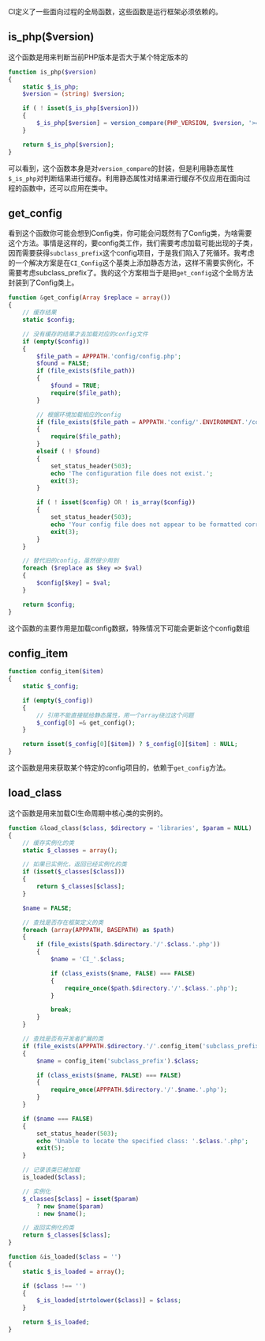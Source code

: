 CI定义了一些面向过程的全局函数，这些函数是运行框架必须依赖的。

## is_php($version)

这个函数是用来判断当前PHP版本是否大于某个特定版本的

```php
function is_php($version)
{
	static $_is_php;
	$version = (string) $version;

	if ( ! isset($_is_php[$version]))
	{
		$_is_php[$version] = version_compare(PHP_VERSION, $version, '>=');
	}

	return $_is_php[$version];
}
```

可以看到，这个函数本身是对```version_compare```的封装，但是利用静态属性```$_is_php```对判断结果进行缓存。利用静态属性对结果进行缓存不仅应用在面向过程的函数中，还可以应用在类中。


## get_config

看到这个函数你可能会想到Config类，你可能会问既然有了Config类，为啥需要这个方法。事情是这样的，要config类工作，我们需要考虑加载可能出现的子类，因而需要获得```subclass_prefix```这个config项目，于是我们陷入了死循环。我考虑的一个解决方案是在```CI_Config```这个基类上添加静态方法，这样不需要实例化，不需要考虑subclass_prefix了。我的这个方案相当于是把```get_config```这个全局方法封装到了Config类上。


```php
function &get_config(Array $replace = array())
{
	// 缓存结果
	static $config;

	// 没有缓存的结果才去加载对应的config文件
	if (empty($config))
	{
		$file_path = APPPATH.'config/config.php';
		$found = FALSE;
		if (file_exists($file_path))
		{
			$found = TRUE;
			require($file_path);
		}

		// 根据环境加载相应的config
		if (file_exists($file_path = APPPATH.'config/'.ENVIRONMENT.'/config.php'))
		{
			require($file_path);
		}
		elseif ( ! $found)
		{
			set_status_header(503);
			echo 'The configuration file does not exist.';
			exit(3);
		}

		if ( ! isset($config) OR ! is_array($config))
		{
			set_status_header(503);
			echo 'Your config file does not appear to be formatted correctly.';
			exit(3);
		}
	}

	// 替代旧的config，虽然很少用到
	foreach ($replace as $key => $val)
	{
		$config[$key] = $val;
	}

	return $config;
}
```

这个函数的主要作用是加载config数据，特殊情况下可能会更新这个config数组


## config_item

```php
function config_item($item)
{
	static $_config;

	if (empty($_config))
	{
		// 引用不能直接赋给静态属性，用一个array绕过这个问题
		$_config[0] =& get_config();
	}

	return isset($_config[0][$item]) ? $_config[0][$item] : NULL;
}
```

这个函数是用来获取某个特定的config项目的，依赖于```get_config```方法。


## load_class

这个函数是用来加载CI生命周期中核心类的实例的。

```php
function &load_class($class, $directory = 'libraries', $param = NULL)
{
	// 缓存实例化的类
	static $_classes = array();

	// 如果已实例化，返回已经实例化的类
	if (isset($_classes[$class]))
	{
		return $_classes[$class];
	}

	$name = FALSE;

	// 查找是否存在框架定义的类
	foreach (array(APPPATH, BASEPATH) as $path)
	{
		if (file_exists($path.$directory.'/'.$class.'.php'))
		{
			$name = 'CI_'.$class;

			if (class_exists($name, FALSE) === FALSE)
			{
				require_once($path.$directory.'/'.$class.'.php');
			}

			break;
		}
	}

	// 查找是否有开发者扩展的类
	if (file_exists(APPPATH.$directory.'/'.config_item('subclass_prefix').$class.'.php'))
	{
		$name = config_item('subclass_prefix').$class;

		if (class_exists($name, FALSE) === FALSE)
		{
			require_once(APPPATH.$directory.'/'.$name.'.php');
		}
	}

	if ($name === FALSE)
	{
		set_status_header(503);
		echo 'Unable to locate the specified class: '.$class.'.php';
		exit(5);
	}

	// 记录该类已被加载
	is_loaded($class);

	// 实例化
	$_classes[$class] = isset($param)
		? new $name($param)
		: new $name();

	// 返回实例化的类
	return $_classes[$class];
}

function &is_loaded($class = '')
{
	static $_is_loaded = array();

	if ($class !== '')
	{
		$_is_loaded[strtolower($class)] = $class;
	}

	return $_is_loaded;
}
```